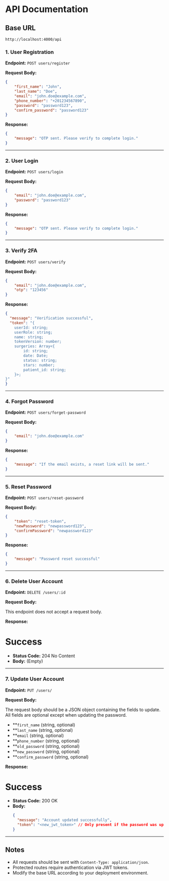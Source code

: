 # API Documentation

## Base URL

```
http://localhost:4000/api
```

### 1. User Registration

**Endpoint:** `POST users/register`

**Request Body:**

```json
{
	"first_name": "John",
	"last_name": "Doe",
	"email": "john.doe@example.com",
	"phone_number": "+201234567890",
	"password": "password123",
	"confirm_password": "password123"
}
```

**Response:**

```json
{
	"message": "OTP sent. Please verify to complete login."
}
```

---

### 2. User Login

**Endpoint:** `POST users/login`

**Request Body:**

```json
{
	"email": "john.doe@example.com",
	"password": "password123"
}
```

**Response:**

```json
{
	"message": "OTP sent. Please verify to complete login."
}
```

---

### 3. Verify 2FA

**Endpoint:** `POST users/verify`

**Request Body:**

```json
{
	"email": "john.doe@example.com",
	"otp": "123456"
}
```

**Response:**

```json
{
  "message": "Verification successful",
  "token": "{
	userId: string;
	userRole: string;
	name: string;
	tokenVersion: number;
	surgeries: Array<{
		id: string;
		date: Date;
		status: string;
		stars: number;
		patient_id: string;
	}>;
}"
}
```

---

### 4. Forgot Password

**Endpoint:** `POST users/forget-password`

**Request Body:**

```json
{
	"email": "john.doe@example.com"
}
```

**Response:**

```json
{
	"message": "If the email exists, a reset link will be sent."
}
```

---

### 5. Reset Password

**Endpoint:** `POST users/reset-password`

**Request Body:**

```json
{
	"token": "reset-token",
	"newPassword": "newpassword123",
	"confirmPassword": "newpassword123"
}
```

**Response:**

```json
{
	"message": "Password reset successful"
}
```

---

### 6. Delete User Account

**Endpoint:**  `DELETE /users/:id`

**Request Body:**

This endpoint does not accept a request body.

**Response:**

# Success

-   **Status Code:** 204 No Content
-   **Body:** (Empty)

---

### 7. Update User Account

**Endpoint:**  `PUT /users/`

**Request Body:**

The request body should be a JSON object containing the fields to update. All fields are optional except when updating the password.

-   **`first_name` (string, optional)
-   **`last_name` (string, optional)
-   **`email` (string, optional)
-   **`phone_number` (string, optional)
-   **`old_password` (string, optional)
-   **`new_password` (string, optional)
-   **`confirm_password` (string, optional)

**Response:**

# Success

-   **Status Code:** 200 OK
-   **Body:**
    ```json
    {
      "message": "Account updated successfully",
      "token": "<new_jwt_token>" // Only present if the password was updated.
    }
    ```

---
## Notes

- All requests should be sent with `Content-Type: application/json`.
- Protected routes require authentication via JWT tokens.
- Modify the base URL according to your deployment environment.
